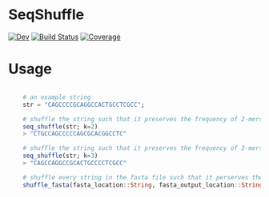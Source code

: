 # SeqShuffle

[![Dev](https://img.shields.io/badge/docs-dev-blue.svg)](https://kchu25.github.io/SeqShuffle.jl/dev)
[![Build Status](https://github.com/kchu25/SeqShuffle.jl/actions/workflows/CI.yml/badge.svg?branch=main)](https://github.com/kchu25/SeqShuffle.jl/actions/workflows/CI.yml?query=branch%3Amain)
[![Coverage](https://codecov.io/gh/kchu25/SeqShuffle.jl/branch/main/graph/badge.svg)](https://codecov.io/gh/kchu25/SeqShuffle.jl)




# Usage

```julia

    # an example string
    str = "CAGCCCCGCAGGCCACTGCCTCGCC";

    # shuffle the string such that it preserves the frequency of 2-mers
    seq_shuffle(str; k=2)
    > "CTGCCAGCCCCCAGCGCACGGCCTC"

    # shuffle the string such that it preserves the frequency of 3-mers
    seq_shuffle(str; k=3)
    > "CAGCCAGGCCGCACTGCCCCTCGCC"

    # shuffle every string in the fasta file such that it perserves the frequency of 2-mers in each string; save the result as a new fasta file output. Input and output are absolute filepaths as strings.     
    shuffle_fasta(fasta_location::String, fasta_output_location::String)
```
